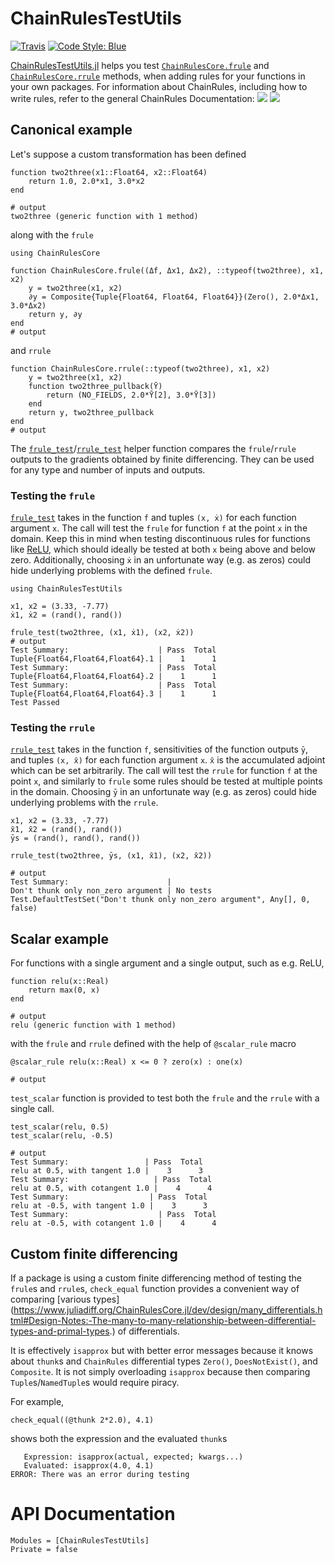 # ChainRulesTestUtils

[![Travis](https://travis-ci.org/JuliaDiff/ChainRulesTestUtils.jl.svg?branch=master)](https://travis-ci.org/JuliaDiff/ChainRulesTestUtils.jl)
[![Code Style: Blue](https://img.shields.io/badge/code%20style-blue-4495d1.svg)](https://github.com/invenia/BlueStyle)


[ChainRulesTestUtils.jl](https://github.com/JuliaDiff/ChainRulesTestUtils.jl) helps you test [`ChainRulesCore.frule`](http://www.juliadiff.org/ChainRulesCore.jl/dev/api.html) and [`ChainRulesCore.rrule`](http://www.juliadiff.org/ChainRulesCore.jl/dev/api.html) methods, when adding rules for your functions in your own packages.
For information about ChainRules, including how to write rules, refer to the general ChainRules Documentation:
[![](https://img.shields.io/badge/docs-master-blue.svg)](https://JuliaDiff.github.io/ChainRulesCore.jl/dev)
[![](https://img.shields.io/badge/docs-stable-blue.svg)](https://JuliaDiff.github.io/ChainRulesCore.jl/stable)

## Canonical example

Let's suppose a custom transformation has been defined
```jldoctest ex; output = false
function two2three(x1::Float64, x2::Float64)
    return 1.0, 2.0*x1, 3.0*x2
end

# output
two2three (generic function with 1 method)
```
along with the `frule`
```jldoctest ex; output = false
using ChainRulesCore

function ChainRulesCore.frule((Δf, Δx1, Δx2), ::typeof(two2three), x1, x2)
    y = two2three(x1, x2)
    ∂y = Composite{Tuple{Float64, Float64, Float64}}(Zero(), 2.0*Δx1, 3.0*Δx2)
    return y, ∂y
end
# output

```
and `rrule`
```jldoctest ex; output = false
function ChainRulesCore.rrule(::typeof(two2three), x1, x2)
    y = two2three(x1, x2)
    function two2three_pullback(Ȳ)
        return (NO_FIELDS, 2.0*Ȳ[2], 3.0*Ȳ[3])
    end
    return y, two2three_pullback
end
# output

```

The [`frule_test`](@ref)/[`rrule_test`](@ref) helper function compares the `frule`/`rrule` outputs
to the gradients obtained by finite differencing.
They can be used for any type and number of inputs and outputs.

### Testing the `frule`

[`frule_test`](@ref) takes in the function `f` and tuples `(x, ẋ)` for each function argument `x`.
The call will test the `frule` for function `f` at the point `x` in the domain. Keep
this in mind when testing discontinuous rules for functions like
[ReLU](https://en.wikipedia.org/wiki/Rectifier_(neural_networks)), which should ideally
be tested at both `x` being above and below zero.
Additionally, choosing `ẋ` in an unfortunate way (e.g. as zeros) could hide
underlying problems with the defined `frule`.

```jldoctest ex; output = false
using ChainRulesTestUtils

x1, x2 = (3.33, -7.77)
ẋ1, ẋ2 = (rand(), rand())

frule_test(two2three, (x1, ẋ1), (x2, ẋ2))
# output
Test Summary:                    | Pass  Total
Tuple{Float64,Float64,Float64}.1 |    1      1
Test Summary:                    | Pass  Total
Tuple{Float64,Float64,Float64}.2 |    1      1
Test Summary:                    | Pass  Total
Tuple{Float64,Float64,Float64}.3 |    1      1
Test Passed
```

### Testing the `rrule`

[`rrule_test`](@ref) takes in the function `f`, sensitivities of the function outputs `ȳ`,
and tuples `(x, x̄)` for each function argument `x`.
`x̄` is the accumulated adjoint which can be set arbitrarily.
The call will test the `rrule` for function `f` at the point `x`, and similarly to
`frule` some rules should be tested at multiple points in the domain.
Choosing `ȳ` in an unfortunate way (e.g. as zeros) could hide underlying problems with
the `rrule`. 
```jldoctest ex; output = false
x1, x2 = (3.33, -7.77)
x̄1, x̄2 = (rand(), rand())
ȳs = (rand(), rand(), rand())

rrule_test(two2three, ȳs, (x1, x̄1), (x2, x̄2))

# output
Test Summary:                      |
Don't thunk only non_zero argument | No tests
Test.DefaultTestSet("Don't thunk only non_zero argument", Any[], 0, false)
```

## Scalar example

For functions with a single argument and a single output, such as e.g. ReLU,
```jldoctest ex; output = false
function relu(x::Real)
    return max(0, x)
end

# output
relu (generic function with 1 method)
```
with the `frule` and `rrule` defined with the help of `@scalar_rule` macro
```jldoctest ex; output = false
@scalar_rule relu(x::Real) x <= 0 ? zero(x) : one(x)

# output

```

`test_scalar` function is provided to test both the `frule` and the `rrule` with a single
call.
```jldoctest ex; output = false
test_scalar(relu, 0.5)
test_scalar(relu, -0.5)

# output
Test Summary:                 | Pass  Total
relu at 0.5, with tangent 1.0 |    3      3
Test Summary:                   | Pass  Total
relu at 0.5, with cotangent 1.0 |    4      4
Test Summary:                  | Pass  Total
relu at -0.5, with tangent 1.0 |    3      3
Test Summary:                    | Pass  Total
relu at -0.5, with cotangent 1.0 |    4      4
```

## Custom finite differencing

If a package is using a custom finite differencing method of testing the `frule`s and
`rrule`s, `check_equal` function provides a convenient way of comparing [various types]
(https://www.juliadiff.org/ChainRulesCore.jl/dev/design/many_differentials.html#Design-Notes:-The-many-to-many-relationship-between-differential-types-and-primal-types.)
of differentials.

It is effectively `isapprox` but with better error messages because it knows about `thunk`s
and `ChainRules` differential types `Zero()`, `DoesNotExist()`, and `Composite`.
It is not simply overloading `isapprox` because then comparing `Tuple`s/`NamedTuple`s
would require piracy.

For example, 
```
check_equal((@thunk 2*2.0), 4.1)
```

shows both the expression and the evaluated `thunk`s
```
   Expression: isapprox(actual, expected; kwargs...)
   Evaluated: isapprox(4.0, 4.1)
ERROR: There was an error during testing
```

# API Documentation

```@autodocs
Modules = [ChainRulesTestUtils]
Private = false
```
